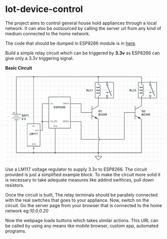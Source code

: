 # Iot-device-control
The project aims to control general house hold appliances through a local network.
It can also be outsourced by calling the server url from any kind of medium connected to the home network.

The code that should be dumped in ESP8266 module is in [here](https://github.com/perseus784/Iot-device-control/Home_prog.ino).

Build a simple relay circuit which can be triggered by **3.3v** as ESP8266 can give only a 3.3v triggering signal.


**Basic Circuit**

<p align="center">
<img src="simple_circuit.png" alt="gui" width="700">
</p>

Use a LM117 voltage regulator to supply 3.3v to ESP8266. The circuit provided is just a simplified example block. To make the circuit more solid it is necessary to take adequate measures like addind swithces, pull down resistors.

Once the circuit is built, The relay terminals should be parallely connected with the real switches that goes to your appliance.
Now, switch on the circuit. Go the server page from your browser that is connected to the home network eg:*10.0.0.20*

Now the webpage loads buttons which takes similar actions. This *URL* can be called by using any means like mobile browser, custom app, automated programs.
